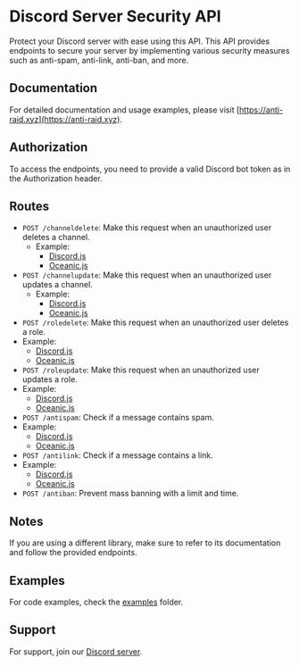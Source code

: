 # Discord Server Security API

Protect your Discord server with ease using this API. This API provides endpoints to secure your server by implementing various security measures such as anti-spam, anti-link, anti-ban, and more.

## Documentation

For detailed documentation and usage examples, please visit [https://anti-raid.xyz](https://anti-raid.xyz).

## Authorization

To access the endpoints, you need to provide a valid Discord bot token as in the Authorization header.

## Routes

- `POST /channeldelete`: Make this request when an unauthorized user deletes a channel.
  - Example:
    - [Discord.js](https://github.com/Combo-Miner/Guard-API/examples/discordJS/channelDelete)
    - [Oceanic.js](https://github.com/Combo-Miner/Guard-API/examples/oceanicJS/channelDelete)
- `POST /channelupdate`: Make this request when an unauthorized user updates a channel.
  - Example:
    - [Discord.js](https://github.com/Combo-Miner/Guard-API/examples/discordJS/guildAuditLogEntry)
    - [Oceanic.js](https://github.com/Combo-Miner/Guard-API/examples/oceanicJS/guildAuditLogEntry)
- `POST /roledelete`: Make this request when an unauthorized user deletes a role.
- Example:
    - [Discord.js](https://github.com/Combo-Miner/Guard-API/examples/discordJS/guildAuditLogEntry)
    - [Oceanic.js](https://github.com/Combo-Miner/Guard-API/examples/oceanicJS/guildAuditLogEntry)
- `POST /roleupdate`: Make this request when an unauthorized user updates a role.
- Example:
    - [Discord.js](https://github.com/Combo-Miner/Guard-API/examples/discordJS/guildAuditLogEntry)
    - [Oceanic.js](https://github.com/Combo-Miner/Guard-API/examples/oceanicJS/guildAuditLogEntry)
- `POST /antispam`: Check if a message contains spam.
- Example:
    - [Discord.js](https://github.com/Combo-Miner/Guard-API/examples/discordJS/antispam)
    - [Oceanic.js](https://github.com/Combo-Miner/Guard-API/examples/oceanicJS/antispam)
- `POST /antilink`: Check if a message contains a link.
- Example:
    - [Discord.js](https://github.com/Combo-Miner/Guard-API/examples/discordJS/antilink)
    - [Oceanic.js](https://github.com/Combo-Miner/Guard-API/examples/oceanicJS/antilink)
- `POST /antiban`: Prevent mass banning with a limit and time.

## Notes

If you are using a different library, make sure to refer to its documentation and follow the provided endpoints.


## Examples

For code examples, check the [examples]( https://github.com/Combo-Miner/Guard-API/examples) folder.

## Support

For support, join our [Discord server](https://discord.gg/invite/anti-raid).
